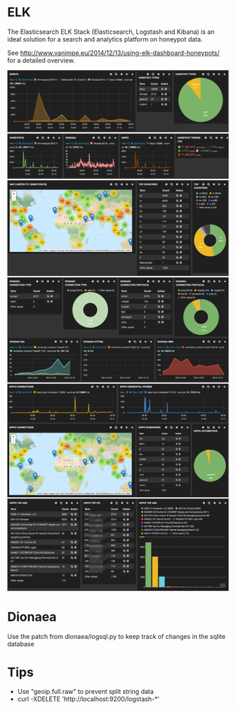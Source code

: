 # ELK

The Elasticsearch ELK Stack (Elasticsearch, Logstash and Kibana) is an ideal solution for a search and analytics platform on honeypot data.

See http://www.vanimpe.eu/2014/12/13/using-elk-dashboard-honeypots/ for a detailed overview.

![Event overview"](hp1.png)
![Trending](hp2.png)
![Geo](hp3.png)
![Dionaea](hp4.png)
![Kippo](hp5.png)
![Network sources](hp6.png)

# Dionaea

Use the patch from dionaea/logsql.py to keep track of changes in the sqlite database

# Tips

* Use "geoip.full.raw" to prevent split string data 
* curl -XDELETE 'http://localhost:9200/logstash-*'